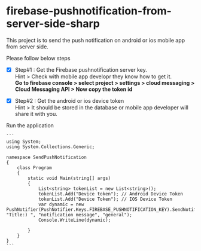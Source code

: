 # firebase-pushnotification-from-server-side-sharp
This project is to send the push notification on android or ios mobile app from server side.

Please follow below steps

- [X] Step#1  : Get the Firebase pushnotification server key.<br>
  Hint > Check with mobile app developr they know how to get it.<br>
  <strong>Go to firebase console > select project > settings > cloud messaging > Cloud Messaging API > Now copy the token id</strong>
  
- [X] Step#2 : Get the android or ios device token <br>
Hint > It should be stored in the database or mobile app developer will share it with you.


Run the application <br>

````
```
using System; 
using System.Collections.Generic; 

namespace SendPushNotification 
{
    class Program 
    {
        static void Main(string[] args) 
        {
            List<string> tokenList = new List<string>();
            tokenList.Add("Device token"); // Android Device Token 
            tokenList.Add("Device Token"); // IOS Device Token
            var dynamic = new PushNotifier(PushNotifier.Keys.FIREBASE_PUSHNOTIFICATION_KEY).SendNotification(tokenList, "Title:) ", "notification message", "general"); 
            Console.WriteLine(dynamic); 

        } 
    } 
} 
```
````
